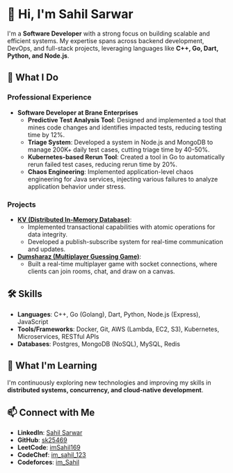 # 👋 Hi, I'm Sahil Sarwar

I'm a **Software Developer** with a strong focus on building scalable and efficient systems. My expertise spans across backend development, DevOps, and full-stack projects, leveraging languages like **C++, Go, Dart, Python, and Node.js**.

## 🚀 What I Do

### Professional Experience
- **Software Developer at Brane Enterprises**  
  - **Predictive Test Analysis Tool**: Designed and implemented a tool that mines code changes and identifies impacted tests, reducing testing time by 12%.
  - **Triage System**: Developed a system in Node.js and MongoDB to manage 200K+ daily test cases, cutting triage time by 40-50%.
  - **Kubernetes-based Rerun Tool**: Created a tool in Go to automatically rerun failed test cases, reducing rerun time by 20%.
  - **Chaos Engineering**: Implemented application-level chaos engineering for Java services, injecting various failures to analyze application behavior under stress.

### Projects
- **[KV (Distributed In-Memory Database)](https://github.com/sk25469/kv)**:  
  - Implemented transactional capabilities with atomic operations for data integrity.
  - Developed a publish-subscribe system for real-time communication and updates.
- **[Dumsharaz (Multiplayer Guessing Game)](https://github.com/sk25469/dumsharaz)**:  
  - Built a real-time multiplayer game with socket connections, where clients can join rooms, chat, and draw on a canvas.

## 🛠️ Skills
- **Languages**: C++, Go (Golang), Dart, Python, Node.js (Express), JavaScript
- **Tools/Frameworks**: Docker, Git, AWS (Lambda, EC2, S3), Kubernetes, Microservices, RESTful APIs
- **Databases**: Postgres, MongoDB (NoSQL), MySQL, Redis

## 🌱 What I'm Learning
I'm continuously exploring new technologies and improving my skills in **distributed systems, concurrency, and cloud-native development**.

## 📫 Connect with Me
- **LinkedIn**: [Sahil Sarwar](https://www.linkedin.com/in/sahilsarwar1/)
- **GitHub**: [sk25469](https://github.com/sk25469)
- **LeetCode**: [imSahil169](https://leetcode.com/imSahil169/)
- **CodeChef**: [im_sahil_123](https://www.codechef.com/users/im_sahil_123)
- **Codeforces**: [im_Sahil](https://codeforces.com/profile/im_Sahil)
